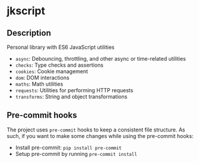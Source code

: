 # jkscript

## Description

Personal library with ES6 JavaScript utilities

- `async`: Debouncing, throttling, and other async or time-related utilities
- `checks`: Type checks and assertions
- `cookies`: Cookie management
- `dom`: DOM interactions
- `maths`: Math utilities
- `requests`: Utilities for performing HTTP requests
- `transforms`: String and object transformations

## Pre-commit hooks

The project uses `pre-commit` hooks to keep a consistent file structure.
As such, if you want to make some changes while using the pre-commit hooks:

- Install pre-commit: `pip install pre-commit`
- Setup pre-commit by running `pre-commit install`
